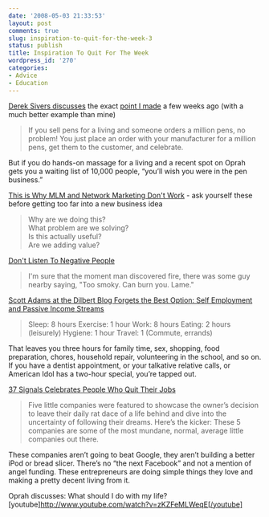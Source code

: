 ```yaml
---
date: '2008-05-03 21:33:53'
layout: post
comments: true
slug: inspiration-to-quit-for-the-week-3
status: publish
title: Inspiration To Quit For The Week
wordpress_id: '270'
categories:
- Advice
- Education
---
```


[Derek Sivers discusses](http://sivers.org/nolimit) the exact [point I made](http://brianarmstrong.org/posts/helping-individual-people-cant-make-you-rich/) a few weeks ago (with a much better example than mine)



> If you sell pens for a living and someone orders a million pens, no problem! You just place an order with your manufacturer for a million pens, get them to the customer, and celebrate.

But if you do hands-on massage for a living and a recent spot on Oprah gets you a waiting list of 10,000 people, “you’ll wish you were in the pen business.”




[This is Why MLM and Network Marketing Don't Work](http://www.37signals.com/svn/posts/913-question-your-work) - ask yourself these before getting too far into a new business idea



> Why are we doing this?  
What problem are we solving?  
Is this actually useful?  
Are we adding value?



[Don't Listen To Negative People](http://waxy.org/2008/03/abort_retry_or/)



> I'm sure that the moment man discovered fire, there was some guy nearby saying, "Too smoky. Can burn you. Lame."



[Scott Adams at the Dilbert Blog Forgets the Best Option: Self Employment and Passive Income Streams](http://dilbertblog.typepad.com/the_dilbert_blog/2008/04/time-management.html)



> Sleep: 8 hours
Exercise: 1 hour
Work: 8 hours
Eating: 2 hours (leisurely)
Hygiene: 1 hour
Travel: 1 (Commute, errands)

That leaves you three hours for family time, sex, shopping, food preparation, chores, household repair, volunteering in the school, and so on. If you have a dentist appointment, or your talkative relative calls, or American Idol has a two-hour special, you’re tapped out.



[37 Signals Celebrates People Who Quit Their Jobs](http://www.37signals.com/svn/posts/979-quit-your-job)


> Five little companies were featured to showcase the owner’s decision to leave their daily rat dace of a life behind and dive into the uncertainty of following their dreams. Here’s the kicker: These 5 companies are some of the most mundane, normal, average little companies out there.

These companies aren’t going to beat Google, they aren’t building a better iPod or bread slicer. There’s no “the next Facebook” and not a mention of angel funding. These entrepreneurs are doing simple things they love and making a pretty decent living from it.



Oprah discusses: What should I do with my life?
[youtube]http://www.youtube.com/watch?v=zKZFeMLWeqE[/youtube] 
